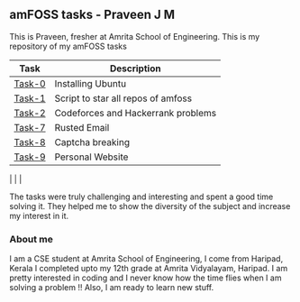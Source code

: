 ## amFOSS tasks - Praveen J M
 
 
This is Praveen, fresher at Amrita School of Engineering. 
This is my repository of my amFOSS tasks

| Task | Description |
| --- | --- |
| <a href="https://github.com/praveenjm2000/amfoss-tasks/tree/master/Task-0">Task-0</a> | Installing Ubuntu |
| <a href="https://github.com/praveenjm2000/amfoss-tasks/tree/master/Task-1">Task-1</a> | Script to star all repos of amfoss |
| <a href="https://github.com/praveenjm2000/amfoss-tasks/tree/master/Task-2">Task-2</a> | Codeforces and Hackerrank problems |
| <a href="https://github.com/praveenjm2000/amfoss-tasks/tree/master/Task-7">Task-7</a> | Rusted Email |
| <a href="https://github.com/praveenjm2000/amfoss-tasks/tree/master/Task-8">Task-8</a> | Captcha breaking |
| <a href="https://github.com/praveenjm2000/amfoss-tasks/tree/master/Task-9">Task-9</a> | Personal Website |

|  |  |


The tasks were truly challenging and interesting and spent a good time solving it.
They helped me to show the diversity of the subject and increase my interest in it.



### About me

I am a CSE student at Amrita School of Engineering,
I come from Haripad, Kerala
I completed upto my 12th grade at Amrita Vidyalayam, Haripad.
I am pretty interested in coding and I never know how the time flies when I am solving a problem !!
Also, I am ready to learn new stuff.
